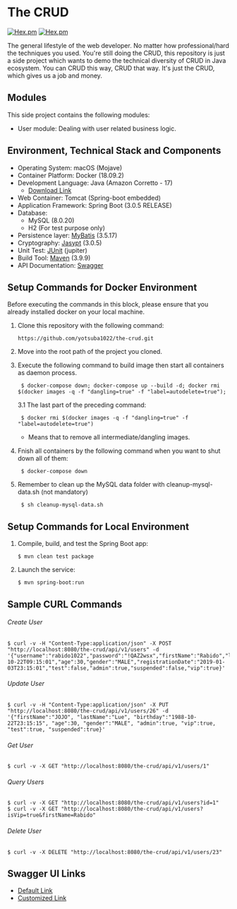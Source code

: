 # The CRUD
[![Hex.pm](https://img.shields.io/badge/language-java-blue.svg)]()
[![Hex.pm](https://img.shields.io/hexpm/l/plug.svg)]()

The general lifestyle of the web developer. No matter how professional/hard the techniques you used. You're still doing the CRUD, this repository is just a side project which wants to demo the technical diversity of CRUD in Java ecosystem. You can CRUD this way, CRUD that way. It's just the CRUD, which gives us a job and money.

## Modules

This side project contains the following modules:
- User module: Dealing with user related business logic.

## Environment, Technical Stack and Components
- Operating System: macOS (Mojave)
- Container Platform: Docker (18.09.2)
- Development Language: Java (Amazon Corretto - 17)
  - [Download Link](https://docs.aws.amazon.com/corretto/latest/corretto-11-ug/downloads-list.html)
- Web Container: Tomcat (Spring-boot embedded)
- Application Framework: Spring Boot (3.0.5 RELEASE)
- Database:
    - MySQL (8.0.20)
    - H2 (For test purpose only)
- Persistence layer: [MyBatis](http://www.mybatis.org/mybatis-3/) (3.5.17)
- Cryptography: [Jasypt](http://www.jasypt.org/) (3.0.5)
- Unit Test: [JUnit](https://junit.org/junit5/) (jupiter)
- Build Tool: [Maven](https://maven.apache.org/) (3.9.9)
- API Documentation: [Swagger](https://swagger.io/)

## Setup Commands for Docker Environment
Before executing the commands in this block, please ensure that you already installed docker on your local machine.

1. Clone this repository with the following command:
    ```
    https://github.com/yotsuba1022/the-crud.git
    ``` 
2. Move into the root path of the project you cloned.

3. Execute the following command to build image then start all containers as daemon process.
    ```
     $ docker-compose down; docker-compose up --build -d; docker rmi $(docker images -q -f "dangling=true" -f "label=autodelete=true");
    ```
       
    3.1 The last part of the preceding command:
    ```
     $ docker rmi $(docker images -q -f "dangling=true" -f "label=autodelete=true") 
    ```
      - Means that to remove all intermediate/dangling images.
4. Fnish all containers by the following command when you want to shut down all of them:
        
    ```
     $ docker-compose down
    ```
5. Remember to clean up the MySQL data folder with cleanup-mysql-data.sh (not mandatory)

    ```
     $ sh cleanup-mysql-data.sh
    ```

## Setup Commands for Local Environment
1. Compile, build, and test the Spring Boot app:
    ```
    $ mvn clean test package
    ```

2. Launch the service:
    ```
    $ mvn spring-boot:run
    ```

## Sample CURL Commands
###### Create User
```
$ curl -v -H "Content-Type:application/json" -X POST "http://localhost:8080/the-crud/api/v1/users" -d '{"username":"rabido1022","password":"!QAZ2wsx","firstName":"Rabido","lastName":"JOJO","birthday":"1988-10-22T09:15:01","age":30,"gender":"MALE","registrationDate":"2019-01-03T23:15:01","test":false,"admin":true,"suspended":false,"vip":true}'
```
###### Update User
```
$ curl -v -H "Content-Type:application/json" -X PUT "http://localhost:8080/the-crud/api/v1/users/26" -d '{"firstName":"JOJO", "lastName":"Lue", "birthday":"1988-10-22T23:15:15", "age":30, "gender":"MALE", "admin":true, "vip":true, "test":true, "suspended":true}'
```
###### Get User
```
$ curl -v -X GET "http://localhost:8080/the-crud/api/v1/users/1"
```
###### Query Users
```
$ curl -v -X GET "http://localhost:8080/the-crud/api/v1/users?id=1"
$ curl -v -X GET "http://localhost:8080/the-crud/api/v1/users?isVip=true&firstName=Rabido"
```
###### Delete User
```
$ curl -v -X DELETE "http://localhost:8080/the-crud/api/v1/users/23"
```

## Swagger UI Links
- [Default Link](http://localhost:8080/the-crud/swagger-ui.html#/)
- [Customized Link](http://localhost:8080/the-crud/docs)
